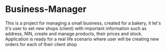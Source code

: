 # Business-Manager
This is a project for managing a small business, created for a bakery, it let's it's user to set new shops (client) with important information such as address, NIN, create and manage products, their prices and stock. Application is ready for a real life scenario where user will be creating new orders for each of their client shop
